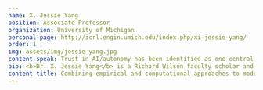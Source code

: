 ```yaml
---
name: X. Jessie Yang
position: Associate Professor
organization: University of Michigan
personal-page: http://icrl.engin.umich.edu/index.php/xi-jessie-yang/
order: 1
img: assets/img/jessie-yang.jpg
content-speak: Trust in AI/autonomy has been identified as one central factor in effective human-AI interaction. Despite active research in the past 30 years, most studies have used a “snapshot” view of trust and evaluated trust using questionnaires administered at the end of an experiment. This “snapshot” view does not fully acknowledge that trust is a dynamic variable that can strengthen and decay over time. With few exceptions, we have little understanding of the temporal dynamics of trust formation and evolution nor of how trust changes over time due to moment-to-moment interactions with autonomy. In this talk, I will present the results of two studies examining trust dynamics in human-autonomy interaction. In study 1, we identify and define three properties of trust dynamics, namely continuity, negativity bias, and stabilization. The three properties characterize a human agent’s trust formation and evolution process de facto. In study 2, we propose a computational model of trust dynamics that adheres to the three properties and evaluate the computational model against existing trust inference models. Results show that our model provides superior prediction performance and guarantees good model explainability and generalizability.
bio: <b>Dr. X. Jessie Yang</b> is a Richard Wilson faculty scholar and associate professor in the Department of Industrial and Operations Engineering, University of Michigan, with a courtesy appointment at the School of Information. She received her PhD in Mechanical and Aerospace Engineering (Human Factors) from Nanyang Technological University, Singapore, and was a postdoctoral fellow in the Computer Science and Artificial Intelligence Lab at MIT prior to joining U-M. Her research interests include human-autonomy/robot interaction and human factors in high-risk industries. Her work is supported by grants from the National Science Foundation, National Institute of Health, Department of Defense, including an NSF CAREER award, as well as from various industrial collaborations, including Boeing and GM. 
content-title: Combining empirical and computational approaches to model and predict trust dynamics in human-AI interaction
---
```

